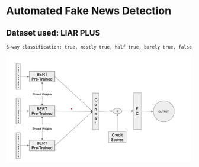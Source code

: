 # Automated Fake News Detection
## Dataset used: LIAR PLUS
```sh
6-way classification: true, mostly true, half true, barely true, false, pants on fire
```
<img src="https://github.com/Siddhesh-Shukla/Fake-News-Detection/blob/main/Images/Screenshot%202021-12-24%20113507.png" width="500"/>
